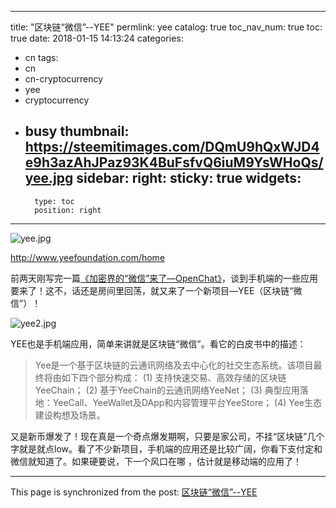 
---
title: "区块链“微信”--YEE"
permlink: yee
catalog: true
toc_nav_num: true
toc: true
date: 2018-01-15 14:13:24
categories:
- cn
tags:
- cn
- cn-cryptocurrency
- yee
- cryptocurrency
- busy
thumbnail: https://steemitimages.com/DQmU9hQxWJD4e9h3azAhJPaz93K4BuFsfvQ6iuM9YsWHoQs/yee.jpg
sidebar:
    right:
        sticky: true
widgets:
    -
        type: toc
        position: right
---


![yee.jpg](https://steemitimages.com/DQmU9hQxWJD4e9h3azAhJPaz93K4BuFsfvQ6iuM9YsWHoQs/yee.jpg)

http://www.yeefoundation.com/home


前两天刚写完一篇[《加密界的“微信”来了—OpenChat》]( https://steemit.com/cn/@lemooljiang/openchat)，谈到手机端的一些应用要来了！这不，话还是房间里回荡，就又来了一个新项目—YEE（区块链“微信”）！

![yee2.jpg](https://steemitimages.com/DQmRd42XdTJXtHzY5xyFsri7gYL3LjeysnWu9broyETgABF/yee2.jpg)


YEE也是手机端应用，简单来讲就是区块链“微信”。看它的白皮书中的描述：

>Yee是一个基于区块链的云通讯网络及去中心化的社交生态系统。该项目最终将由如下四个部分构成：
(1) 支持快速交易、高效存储的区块链YeeChain；
(2) 基于YeeChain的云通讯网络YeeNet；
(3) 典型应用落地：YeeCall、YeeWallet及DApp和内容管理平台YeeStore；
(4) Yee生态建设构想及场景。

又是新币爆发了！现在真是一个奇点爆发期啊，只要是家公司，不挂“区块链”几个字就是就点low。看了不少新项目，手机端的应用还是比较广阔，你看下支付定和微信就知道了。如果硬要说，下一个风口在哪 ，估计就是移动端的应用了！

- - -

This page is synchronized from the post: [区块链“微信”--YEE](https://steemit.com/@lemooljiang/yee)
